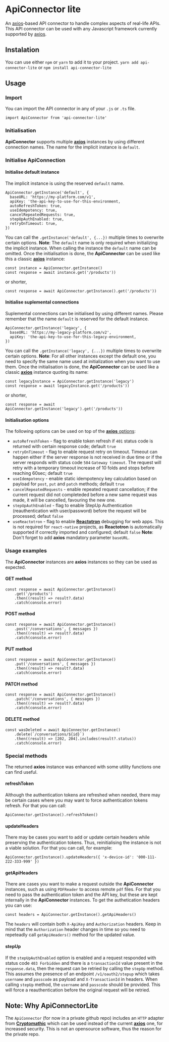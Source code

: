 # ApiConnector lite
An [axios](https://github.com/axios/axios)-based API connector to handle complex aspects of real-life APIs. 
This API connector can be used with any Javascript framework currently supported by [axios](https://github.com/axios/axios).

## Instalation
You can use either `npm` or `yarn` to add it to your project.
`yarn add api-connector-lite` or `npm install api-connector-lite`

## Usage
### Import
You can import the API connector in any of your `.js` or `.ts` file.
```
import ApiConnector from 'api-connector-lite'
```
### Initialisation
**ApiConnector** supports multiple **[axios](https://github.com/axios/axios)** instances by using different connection names. The name for the implicit instance is `default`.
### Initialise ApiConnection
#### Initialise default instance
The implicit instance is using the reserved `default` name.
```
ApiConnector.getInstance('default', {
  baseURL: 'https://my-platform.com/v1',
  apiKey: 'the-api-key-to-use-for-this-environment,
  autoRefreshToken: true,
  useIdempotency: true,
  cancelRepeatedRequests: true,
  stepUpAuthEnabled: true,
  retryOnTimeout: true,
})
```
You can call the `.getInstance('default', {...})` multiple times to overwrite certain options.
**Note**: The `default` name is only required when initializing the implicit instance. When calling the instance the `default` name can be omitted.
Once the initialisation is done, the **ApiConnector** can be used like this a classic **[axios](https://github.com/axios/axios#instance-methods)** instance:
```
const instance = ApiConnector.getInstance()
const response = await instance.get('/products'))
```
or shorter,
```
const response = await ApiConnector.getInstance().get('/products'))
```
#### Initialise suplemental connections
Suplemental connections can be initialised by using different names. Please remember that the name `default` is reserved for the default instance.
```
ApiConnector.getInstance('legacy', {
  baseURL: 'https://my-legacy-platform.com/v2',
  apiKey: 'the-api-key-to-use-for-this-legacy-environment,
})
```
You can call the `.getInstance('legacy', {...})` multiple times to overwrite certain options.
**Note**: For all other instances except the default one, you need to specify the same name used at initialization when you want to use them.
Once the initialisation is done, the **ApiConnector** can be used like a classic **[axios](https://github.com/axios/axios#instance-methods)** instance quoting its name:
```
const legacyInstance = ApiConnector.getInstance('legacy')
const response = await legacyInstance.get('/products'))
```
or shorter,
```
const response = await ApiConnector.getInstance('legacy').get('/products'))
```
#### Initialisation options
The following options can be used on top of the [**axios** options](https://github.com/axios/axios#request-config):
- `autoRefreshToken` - flag to enable token refresh if `401` status code is returned with certain response code; default `true`
- `retryOnTimeout` - flag to enable request retry on timeout. Timeout can happen either if the server response is not received in due time or if the server responds with status code `504` `Gateway timeout`. The request will retry with a temporary timeout increase of 10 folds and stops before reaching 60sec; default `true`
- `useIdempotency` - enable static idempotency key calculation based on payload for `post`, `put` and `patch` methods; default `true`
- `cancelRepeatedRequests` - enable repeated request cancellation; if the current request did not completeded before a new same request was made, it will be cancelled, favouring the new one.
- `stepUpAuthEnabled` - flag to enable StepUp Authentication (reauthentication with user/password) before the request will be processed; defaut `false`
- `useReactotron` - flag to enable **[Reactotron](https://github.com/infinitered/reactotron)** debugging for web apps. This is not required for `react-native` projects, as **Reactotron** is automatically supported if correctly imported and configured; default `false`
**Note**: Don't forget to add **axios** mandatory parameter `baseURL`.
### Usage examples
The **ApiConnector** instances are **axios** instances so they can be used as expected.
#### GET method
```
const response = await ApiConnector.getInstance()
    .get('/products')
    .then((result) => result?.data)
    .catch(console.error)
```
#### POST method
```
const response = await ApiConnector.getInstance()
    .post('/conversations', { messages })
    .then((result) => result?.data)
    .catch(console.error)
```
#### PUT method
```
const response = await ApiConnector.getInstance()
    .put('/conversations', { messages })
    .then((result) => result?.data)
    .catch(console.error)
```
#### PATCH method
```
const response = await ApiConnector.getInstance()
    .patch('/conversations', { messages })
    .then((result) => result?.data)
    .catch(console.error)
```
#### DELETE method
```
const wasDeleted = await ApiConnector.getInstance()
    .delete(`/conversations/${id}`)
    .then((result) => [202, 204].includes(result?.status))
    .catch(console.error)
```
### Special methods
The returned **axios** instance was enhanced with some utility functions one can find useful.
#### refreshToken
Although the authentication tokens are refreshed when needed, there may be certain cases where you may want to force authentication tokens refresh. For that you can call:
```
ApiConnector.getInstance().refreshToken()
```
#### updateHeaders
There may be cases you want to add or update certain headers while preserving the authentication tokens. Thus, reinitialising the instance is not a viable solution. For that you can call, for example:
```
ApiConnector.getInstance().updateHeaders({ 'x-device-id': '000-111-222-333-999' })
```
#### getApiHeaders
There are cases you want to make a request outside the **ApiConnector** instances, such as using `PDFReader` to access remote `pdf` files. For that you need to pass the authentication token and the API key, but these are kept internally in the **ApiConnector** instances. To get the authetication headers you can use:
```
const headers = ApiConnector.getInstance().getApiHeaders()
```
The `headers` will contain both `X-ApiKey` and `Authorization` headers. Keep in mind that the `Authorization` header changes in time so you need to repeteadly call `getApiHeaders()` method for the updated value.
#### stepUp
If the `stepUpAuthEnabled` option is enabled and a request responded with status code `403 Forbidden` and there is a `transactionId` value present in the `response.data`, then the request can be retried by calling the `stepUp` method. This assumes the presence of an endpoint `/v1/oauth2/stepup` which takes `username` and `passcode` as payload and `X-TransactionId` in headers.
When calling `stepUp` method, the `username` and `passcode` should be provided. This will force a reauthentication before the original request will be retried.

## Note: Why ApiConnectorLite
The `ApiConnector` (for now in a private github repo) includes an `HTTP` adapter from  **[Cryptomathic](https://www.cryptomathic.com/)** which can be used instead of the current **[axios](https://github.com/axios/axios)** one, for increased security. This is not an opensource software, thus the reason for the private repo.
